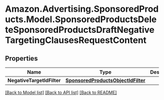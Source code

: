 # Amazon.Advertising.SponsoredProducts.Model.SponsoredProductsDeleteSponsoredProductsDraftNegativeTargetingClausesRequestContent

## Properties

Name | Type | Description | Notes
------------ | ------------- | ------------- | -------------
**NegativeTargetIdFilter** | [**SponsoredProductsObjectIdFilter**](SponsoredProductsObjectIdFilter.md) |  | 

[[Back to Model list]](../README.md#documentation-for-models) [[Back to API list]](../README.md#documentation-for-api-endpoints) [[Back to README]](../README.md)

